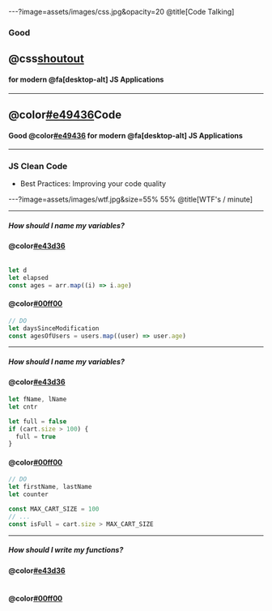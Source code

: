 ---?image=assets/images/css.jpg&opacity=20
@title[Code Talking]

### Good 
## @css[shoutout](Practices)
#### for modern @fa[desktop-alt] JS Applications

---

## @color[#e49436](Clean)Code
#### Good @color[#e49436](Practices) for modern @fa[desktop-alt] JS Applications

---

### JS Clean Code

- Best Practices: Improving your code quality

---?image=assets/images/wtf.jpg&size=55% 55%
@title[WTF's / minute]

---
##### How should I name my variables?
#### @color[#e43d36](DON'T)
```javascript

let d
let elapsed
const ages = arr.map((i) => i.age)
```

#### @color[#00ff00](DO)
```javascript
// DO
let daysSinceModification
const agesOfUsers = users.map((user) => user.age)
```


---

##### How should I name my variables?
#### @color[#e43d36](DON'T)
```javascript
let fName, lName
let cntr

let full = false
if (cart.size > 100) {
  full = true
}
```

#### @color[#00ff00](DO)
```javascript
// DO
let firstName, lastName
let counter

const MAX_CART_SIZE = 100
// ...
const isFull = cart.size > MAX_CART_SIZE
```
---

##### How should I write my functions?
#### @color[#e43d36](DON'T)
```javascript

```

#### @color[#00ff00](DO)
```javascript

```


